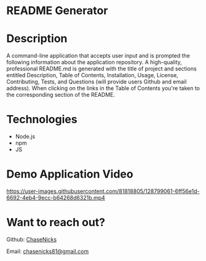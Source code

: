 # README Generator

# Description

A command-line application that accepts user input and is prompted the following information about the 
application repository. A high-quality, professional README.md is generated with the title of project and 
sections entitled Description, Table of Contents, Installation, Usage, License, Contributing, Tests, and 
Questions (will provide users Github and email address). When clicking on the links in the Table of Contents
you're taken to the corresponding section of the README.

# Technologies

  * Node.js
  * npm
  * JS

# Demo Application Video



https://user-images.githubusercontent.com/81818805/128799061-6ff56e1d-6692-4eb4-9ecc-b64268d6321b.mp4



# Want to reach out?

Github: [ChaseNicks](https://github.com/ChaseNicks)

Email: chasenicks81@gmail.com
